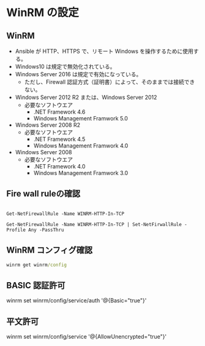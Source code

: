 # WinRM の設定

## WinRM

* Ansible が HTTP、HTTPS で、リモート Windows を操作するために使用する。
* Windows10 は規定で無効化されている。
* Windows Server 2016 は規定で有効になっている。
  * ただし、Firewall 認証方式（証明書）によって、そのままでは接続できない。
* Windows Server 2012 R2 または、Windows Server 2012
  * 必要なソフトウエア
    * .NET Framework 4.6
    * Windows Management Framwork 5.0
* Windows Server 2008 R2
  * 必要なソフトウエア
    * .NET Framework 4.5
    * Windows Management Framwork 4.0
* Windows Server 2008
  * 必要なソフトウエア
    * .NET Framework 4.0
    * Windows Management Framwork 3.0

## Fire wall ruleの確認

```PS

Get-NetFirewallRule -Name WINRM-HTTP-In-TCP

Get-NetFirewallRule -Name WINRM-HTTP-In-TCP | Set-NetFirwallRule -Profile Any -PassThru

```

## WinRM コンフィグ確認

```cmd
winrm get winrm/config
```

## BASIC 認証許可

winrm set winrm/config/service/auth '@{Basic="true"}'

## 平文許可

winrm set winrm/config/service '@{AllowUnencrypted="true"}'
